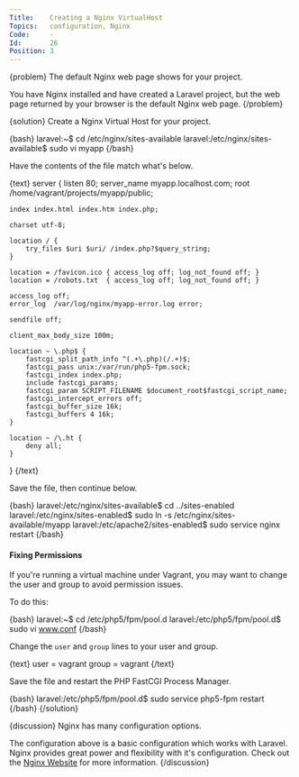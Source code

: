 ```yaml
---
Title:    Creating a Nginx VirtualHost
Topics:   configuration, Nginx
Code:     -
Id:       26
Position: 3
---
```


{problem}
The default Nginx web page shows for your project.

You have Nginx installed and have created a Laravel project, but the web page returned by your browser is the default Nginx web page.
{/problem}

{solution}
Create a Nginx Virtual Host for your project.

{bash}
laravel:~$ cd /etc/nginx/sites-available
laravel:/etc/nginx/sites-available$ sudo vi myapp
{/bash}

Have the contents of the file match what's below.

{text}
server {
    listen 80;
    server_name myapp.localhost.com;
    root /home/vagrant/projects/myapp/public;
    
    index index.html index.htm index.php;
    
    charset utf-8;

    location / {
        try_files $uri $uri/ /index.php?$query_string;
    }
    
    location = /favicon.ico { access_log off; log_not_found off; }
    location = /robots.txt  { access_log off; log_not_found off; }

    access_log off;
    error_log  /var/log/nginx/myapp-error.log error;

    sendfile off;

    client_max_body_size 100m;

    location ~ \.php$ {
        fastcgi_split_path_info ^(.+\.php)(/.+)$;
        fastcgi_pass unix:/var/run/php5-fpm.sock;
        fastcgi_index index.php;
        include fastcgi_params;
        fastcgi_param SCRIPT_FILENAME $document_root$fastcgi_script_name;
        fastcgi_intercept_errors off;
        fastcgi_buffer_size 16k;
        fastcgi_buffers 4 16k;
    }

    location ~ /\.ht {
        deny all;
    }
}
{/text}

Save the file, then continue below.

{bash}
laravel:/etc/nginx/sites-available$ cd ../sites-enabled
laravel:/etc/nginx/sites-enabled$ sudo ln -s /etc/nginx/sites-available/myapp
laravel:/etc/apache2/sites-enabled$ sudo service nginx restart
{/bash}

#### Fixing Permissions

If you're running a virtual machine under Vagrant, you may want to change the user and group to avoid permission issues.

To do this:

{bash}
laravel:~$ cd /etc/php5/fpm/pool.d
laravel:/etc/php5/fpm/pool.d$ sudo vi www.conf
{/bash}

Change the `user` and `group` lines to your user and group.

{text}
user = vagrant
group = vagrant
{/text}

Save the file and restart the PHP FastCGI Process Manager.

{bash}
laravel:/etc/php5/fpm/pool.d$ sudo service php5-fpm restart
{/bash}
{/solution}

{discussion}
Nginx has many configuration options.

The configuration above is a basic configuration which works with Laravel. Nginx provides great power and flexibility with it's configuration. Check out the [Nginx Website](http://wiki.nginx.org/Main) for more information.
{/discussion}
